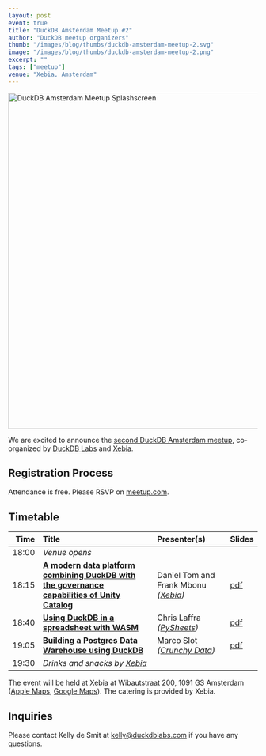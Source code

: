 ```yaml
---
layout: post
event: true
title: "DuckDB Amsterdam Meetup #2"
author: "DuckDB meetup organizers"
thumb: "/images/blog/thumbs/duckdb-amsterdam-meetup-2.svg"
image: "/images/blog/thumbs/duckdb-amsterdam-meetup-2.png"
excerpt: ""
tags: ["meetup"]
venue: "Xebia, Amsterdam"
---
```


<img src="/images/blog/thumbs/duckdb-amsterdam-meetup-2.svg"
     alt="DuckDB Amsterdam Meetup Splashscreen"
     width="680"
     />

We are excited to announce the [second DuckDB Amsterdam meetup](https://www.meetup.com/duckdb/events/304415344/), co-organized by [DuckDB Labs](https://duckdblabs.com/) and [Xebia](https://xebia.com/).

## Registration Process

Attendance is free. Please RSVP on [meetup.com](https://www.meetup.com/duckdb/events/304415344/).

## Timetable

| Time  | Title   | Presenter(s) | Slides |
|------:|:--------|:-------------|--------|
| 18:00 | _Venue opens_ | | |
| 18:15 | **[A modern data platform combining DuckDB with the governance capabilities of Unity Catalog](https://youtu.be/1oAxSHfwo_g)** | Daniel Tom and Frank Mbonu _([Xebia](https://xebia.com/))_ | [pdf](https://blobs.duckdb.org/events/duckdb-amsterdam-meetup2/diederik-greveling-frank-mbonu-xebia-ducklake.pdf) |
| 18:40 | **[Using DuckDB in a spreadsheet with WASM](https://youtu.be/38PUtuDM4oU)** | Chris Laffra _([PySheets](https://pysheets.app/))_ | [pdf](https://blobs.duckdb.org/events/duckdb-amsterdam-meetup2/chris-laffra-pysheets-quack-by-example-duckdb-in-a-spreadsheet-with-wasm.pdf) |
| 19:05 | **[Building a Postgres Data Warehouse using DuckDB](https://youtu.be/iQaXD2YeKNI)** | Marco Slot _([Crunchy Data](https://www.crunchydata.com/))_ | [pdf](https://blobs.duckdb.org/events/duckdb-amsterdam-meetup2/marco-slot-crunchy-data-building-a-postgres-data-warehouse-using-duckdb.pdf) |
| 19:30 | _Drinks and snacks by [Xebia](https://xebia.com/)_ | | |

The event will be held at Xebia at Wibautstraat 200, 1091 GS Amsterdam ([Apple Maps](https://maps.apple.com/?address=Wibautstraat%20200,%201091%20GS%20Amsterdam,%20Netherlands&auid=2043309577279080291&ll=52.352271,4.912916&lsp=9902&q=Xebia%20Netherlands%20BV&t=m), [Google Maps](https://maps.app.goo.gl/oA4HEGG6E21yXXKi6)).
The catering is provided by Xebia.

## Inquiries

Please contact Kelly de Smit at [kelly@duckdblabs.com](mailto:kelly@duckdblabs.com) if you have any questions.
